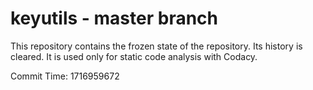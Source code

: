 # keyutils - master branch

This repository contains the frozen state of the repository.
Its history is cleared. It is used only for static code
analysis with Codacy.

Commit Time: 1716959672